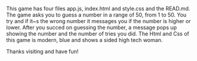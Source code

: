 This game has four files app.js, index.html and style.css and the READ.md.
The game asks you to guess a number in a range of 50, from 1 to 50. You try and if it~s the wrong number it messages you if the number is higher or lower.
After you succed on guessing the number, a message pops up showing the number and the number of tries you did.
The Html and Css of this game is modern, blue and shows a sided high tech woman.

Thanks visiting and have fun!
